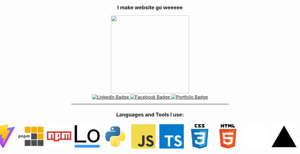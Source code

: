 <div align="center">

### I make website go weeeee

</div>

<div id="header" align="center">
    <img src="https://i.giphy.com/media/v1.Y2lkPTc5MGI3NjExaG5ja3VnaW10MHR5bHFydHcwd3ZvM2w1ZTQ1dHA0NDEycmNobWY3MiZlcD12MV9pbnRlcm5naWZfYnlfaWQmY3Q9cw/dMLmQfCO7lCA2gX3tw/giphy.gif" height="250" width="250">
    <div id="badges"> 
        <a href="https://www.linkedin.com/in/richmond-lacanlalay-bbb2b3104/">
            <img src="https://img.shields.io/badge/LinkedIn-blue?style=for-the-badge&logo=linkedin&logoColor=white" alt="LinkedIn Badge" />
        </a>
        <a href="https://www.facebook.com/mowndey/">
            <img src="https://img.shields.io/badge/Facebook-blue?style=for-the-badge&logo=facebook&logoColor=white" alt="Facebook Badge" />
        </a>
        <a href="https://www.mondelacanlalay.dev/">
            <img src="https://img.shields.io/badge/Portfolio-nuxt?style=for-the-badge&logo=&logoColor=white" alt="Portfolio Badge" />
        </a>
    </div>
</div>

---

<div align="center">

### Languages and Tools I use:

</div>
<div id="logos" style="display: flex; justify-content: center; align-items: center; gap: 10px; margin-top: 20px;">
        <img src="https://static.djangoproject.com/img/logos/django-logo-negative.png" height="80" alt="Django Logo" />
        <img src="https://www.django-rest-framework.org/img/logo.png" height="80" alt="Django REST Framework Logo" />
        <img src="https://upload.wikimedia.org/wikipedia/commons/9/95/Vue.js_Logo_2.svg" height="80" alt="Vue Logo" />
        <img src="https://upload.wikimedia.org/wikipedia/commons/thumb/d/d6/Logo_Nuxt_Black_%282023%29.svg/640px-Logo_Nuxt_Black_%282023%29.svg.png" height="80" alt="Nuxt Logo" />
        <img src="https://raw.githubusercontent.com/devicons/devicon/6910f0503efdd315c8f9b858234310c06e04d9c0/icons/vitejs/vitejs-original.svg" height="80" width="80"/ >
        <img src="https://raw.githubusercontent.com/devicons/devicon/6910f0503efdd315c8f9b858234310c06e04d9c0/icons/pnpm/pnpm-original-wordmark.svg" height="80" width="80" />
        <img src="https://raw.githubusercontent.com/devicons/devicon/6910f0503efdd315c8f9b858234310c06e04d9c0/icons/npm/npm-original-wordmark.svg" height="80" width="80" />
        <img src="https://raw.githubusercontent.com/devicons/devicon/6910f0503efdd315c8f9b858234310c06e04d9c0/icons/lodash/lodash-original.svg" height="80" width="80" />
        <img src="https://raw.githubusercontent.com/devicons/devicon/6910f0503efdd315c8f9b858234310c06e04d9c0/icons/python/python-original.svg" height="80" width="80"/>
    <img src="https://raw.githubusercontent.com/devicons/devicon/6910f0503efdd315c8f9b858234310c06e04d9c0/icons/javascript/javascript-original.svg" alt="JavaScript" width="80" height="80"/>
            <img src="https://raw.githubusercontent.com/devicons/devicon/6910f0503efdd315c8f9b858234310c06e04d9c0/icons/typescript/typescript-original.svg" alt="Typescript" width="80" height="80" />
     <img src="https://raw.githubusercontent.com/devicons/devicon/6910f0503efdd315c8f9b858234310c06e04d9c0/icons/css3/css3-original-wordmark.svg" height="80" width="80" />
        <img src="https://raw.githubusercontent.com/devicons/devicon/6910f0503efdd315c8f9b858234310c06e04d9c0/icons/html5/html5-original-wordmark.svg" height="80" width="80" />
        <img src="https://raw.githubusercontent.com/devicons/devicon/6910f0503efdd315c8f9b858234310c06e04d9c0/icons/railway/railway-original.svg" height="80" width="80" />
    <img src="https://raw.githubusercontent.com/devicons/devicon/6910f0503efdd315c8f9b858234310c06e04d9c0/icons/vercel/vercel-original.svg" height="80" width="80" />
    <img src="https://raw.githubusercontent.com/devicons/devicon/6910f0503efdd315c8f9b858234310c06e04d9c0/icons/git/git-original.svg" height="80" width="80"/>
    <img src="https://raw.githubusercontent.com/devicons/devicon/6910f0503efdd315c8f9b858234310c06e04d9c0/icons/postgresql/postgresql-original.svg" height="80" width="80" />
    <img src="https://raw.githubusercontent.com/devicons/devicon/6910f0503efdd315c8f9b858234310c06e04d9c0/icons/mysql/mysql-original.svg" height="80" width="80"/>
    </div>
    
</div>
